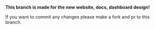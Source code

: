 **This branch is made for the new website, docs, dashboard design!**

If you want to commit any changes please make a fork and pr to this branch.
